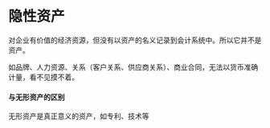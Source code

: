 # 隐性资产

对企业有价值的经济资源，但没有以资产的名义记录到会计系统中。所以它并不是资产。

如品牌、人力资源、关系（客户关系、供应商关系）、商业合同，无法以货币准确计量，看不见摸不着。



#### 与无形资产的区别

无形资产是真正意义的资产，如专利、技术等


